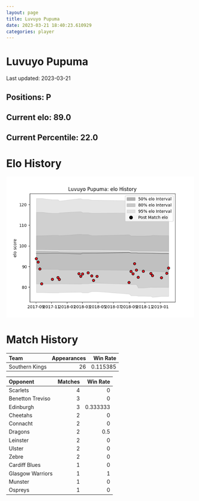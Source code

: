 ```yaml
---  
layout: page  
title: Luvuyo Pupuma  
date: 2023-03-21 18:40:23.610929  
categories: player  
---
```

# Luvuyo Pupuma


Last updated: 2023-03-21
## Positions: P

## Current elo: 89.0

## Current Percentile: 22.0

# Elo History


![elo history](history_LuvuyoPupuma.png)
# Match History


| Team           |   Appearances |   Win Rate |
|:---------------|--------------:|-----------:|
| Southern Kings |            26 |   0.115385 |

| Opponent         |   Matches |   Win Rate |
|:-----------------|----------:|-----------:|
| Scarlets         |         4 |   0        |
| Benetton Treviso |         3 |   0        |
| Edinburgh        |         3 |   0.333333 |
| Cheetahs         |         2 |   0        |
| Connacht         |         2 |   0        |
| Dragons          |         2 |   0.5      |
| Leinster         |         2 |   0        |
| Ulster           |         2 |   0        |
| Zebre            |         2 |   0        |
| Cardiff Blues    |         1 |   0        |
| Glasgow Warriors |         1 |   1        |
| Munster          |         1 |   0        |
| Ospreys          |         1 |   0        |